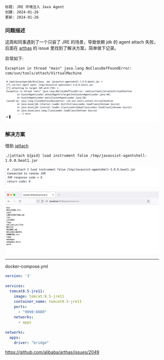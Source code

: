 ```
标题: JRE 环境注入 Java Agent
创建: 2024-01-26
更新: 2024-01-26
```

### 问题描述

这周和同事遇到了一个只装了 JRE 的场景，导致依赖 jdk 的 agent attach 失败，后面在 [arthas](https://github.com/alibaba/arthas/) 的 issue 里找到了解决方案，简单做下记录。

异常如下:
```text
Exception in thread "main" java.lang.NoClassDefFoundError: com/sun/tools/attach/VirtualMachine
```


![](./img/1706256103471.png)


### 解决方案

借助 [jattach](https://github.com/jattach/jattach)


```text
./jattach ${pid} load instrument false /tmp/javassist-agentshell-1.0.0.beat1.jar
```

![](./img/1706256591536.png)


![](./img/1706256641611.png)

---

docker-compose.yml

```yaml
version: '3'

services:
  tomcat8.5-jre11:
    image: tomcat:8.5-jre11
    container_name: tomcat8.5-jre11
    ports:
      - "9090:8080"
    networks:
      - apps

networks:
  apps:
    driver: "bridge"
```


https://github.com/alibaba/arthas/issues/2049




